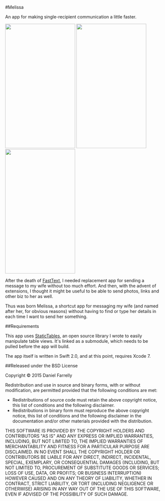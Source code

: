 #Melissa

An app for making single-recipient communication a little faster.

<img src="https://raw.githubusercontent.com/jellybeansoup/ios-melissa/master/Screenshots/screenshot-1.png" width="225" height="400" /> <img src="https://raw.githubusercontent.com/jellybeansoup/ios-melissa/master/Screenshots/screenshot-2.png" width="225" height="400" /> <img src="https://raw.githubusercontent.com/jellybeansoup/ios-melissa/master/Screenshots/screenshot-3.png" width="225" height="400" />

After the death of [FastText](http://www.caseyliss.com/2014/12/13/fast-text-discontinued), 
I needed replacement app for sending a message to my wife without too much effort.
And then, with the advent of extensions, I thought it might be useful to be able to
send photos, links and other biz to her as well.

Thus was born Melissa, a shortcut app for messaging my wife (and named after her,
for obvious reasons) without having to find or type her details in each time I want
to send her something.

##Requirements

This app uses [StaticTables](https://github.com/jellybeansoup/ios-statictables), an
open source library I wrote to easily manipulate table views. It's linked as a
submodule, which needs to be pulled before the app will build.

The app itself is written in Swift 2.0, and at this point, requires Xcode 7.

##Released under the BSD License

Copyright © 2015 Daniel Farrelly

Redistribution and use in source and binary forms, with or without modification,
are permitted provided that the following conditions are met:

*	Redistributions of source code must retain the above copyright notice, this list
	of conditions and the following disclaimer.
*	Redistributions in binary form must reproduce the above copyright notice, this
	list of conditions and the following disclaimer in the documentation and/or
	other materials provided with the distribution.

THIS SOFTWARE IS PROVIDED BY THE COPYRIGHT HOLDERS AND CONTRIBUTORS "AS IS" AND 
ANY EXPRESS OR IMPLIED WARRANTIES, INCLUDING, BUT NOT LIMITED TO, THE IMPLIED
WARRANTIES OF MERCHANTABILITY AND FITNESS FOR A PARTICULAR PURPOSE ARE DISCLAIMED.
IN NO EVENT SHALL THE COPYRIGHT HOLDER OR CONTRIBUTORS BE LIABLE FOR ANY DIRECT,
INDIRECT, INCIDENTAL, SPECIAL, EXEMPLARY, OR CONSEQUENTIAL DAMAGES (INCLUDING,
BUT NOT LIMITED TO, PROCUREMENT OF SUBSTITUTE GOODS OR SERVICES; LOSS OF USE,
DATA, OR PROFITS; OR BUSINESS INTERRUPTION) HOWEVER CAUSED AND ON ANY THEORY OF
LIABILITY, WHETHER IN CONTRACT, STRICT LIABILITY, OR TORT (INCLUDING NEGLIGENCE
OR OTHERWISE) ARISING IN ANY WAY OUT OF THE USE OF THIS SOFTWARE, EVEN IF
ADVISED OF THE POSSIBILITY OF SUCH DAMAGE.
